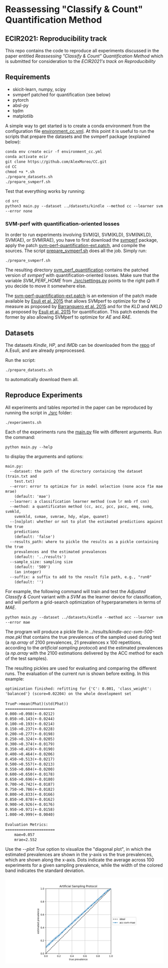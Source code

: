 # Reassessing "Classify & Count" Quantification Method
## ECIR2021: Reproducibility track

This repo contains the code to reproduce all experiments discussed 
in the paper entitled _Reassessing "Classify & Count" Quantification Method_
which is submitted for consideration to the _ECIR2021's track on Reproducibility_

## Requirements
* skicit-learn, numpy, scipy
* svmperf patched for quantification (see below)
* pytorch
* absl-py
* tqdm
* matplotlib

A simple way to get started is to create a conda environment from the
configuration file [environment_cc.yml](environment_cc.yml).
At this point it is useful to run the scripts that prepare the
datasets and the svmperf package (explained below):

```
conda env create ecir -f environment_cc.yml
conda activate ecir
git clone https://github.com/AlexMoreo/CC.git
cd CC
chmod +x *.sh
./prepare_datasets.sh
./prepare_svmperf.sh
```

Test that everything works by running:

```
cd src
python3 main.py --dataset ../datasets/kindle --method cc --learner svm --error none
```

### SVM-perf with quantification-oriented losses
In order to run experiments involving SVM(Q), SVM(KLD), SVM(NKLD),
SVM(AE), or SVM(RAE), you have to first download the 
[svmperf](http://www.cs.cornell.edu/people/tj/svm_light/svm_perf.html) 
package, apply the patch 
[svm-perf-quantification-ext.patch](./svm-perf-quantification-ext.patch), and compile the sources.
The script [prepare_svmperf.sh](prepare_svmperf.sh) does all the job. Simply run:

```
./prepare_svmperf.sh
```
The resulting directory [svm_perf_quantification](./svm_perf_quantification) contains the
patched version of _svmperf_ with quantification-oriented losses. Make sure that the variable
_SVM_PERF_HOME_ from [./src/settings.py](./src/settings.py) points to the right path if you
decide to move it somewhere else.

The [svm-perf-quantification-ext.patch](./svm-perf-quantification-ext.patch) is an extension of the patch made available by
[Esuli et al. 2015](https://dl.acm.org/doi/abs/10.1145/2700406?casa_token=8D2fHsGCVn0AAAAA:ZfThYOvrzWxMGfZYlQW_y8Cagg-o_l6X_PcF09mdETQ4Tu7jK98mxFbGSXp9ZSO14JkUIYuDGFG0) 
that allows SVMperf to optimize for
the _Q_ measure as proposed by [Barranquero et al. 2015](https://www.sciencedirect.com/science/article/abs/pii/S003132031400291X) 
and for the _KLD_ and _NKLD_ as proposed by [Esuli et al. 2015](https://dl.acm.org/doi/abs/10.1145/2700406?casa_token=8D2fHsGCVn0AAAAA:ZfThYOvrzWxMGfZYlQW_y8Cagg-o_l6X_PcF09mdETQ4Tu7jK98mxFbGSXp9ZSO14JkUIYuDGFG0)
for quantification.
This patch extends the former by also allowing SVMperf to optimize for 
_AE_ and _RAE_.

## Datasets
The datasets _Kindle_, _HP_, and _IMDb_ can be downloaded from the 
[repo](https://doi.org/10.5281/zenodo.4117827) of A.Esuli, and are 
already preprocessed.

Run the script:
```
./prepare_datasets.sh
```
to automatically download them all.


## Reproduce Experiments
All experiments and tables reported in the paper can be reproduced by running the script in 
[./src](./src) folder:

```
./experiments.sh
``` 
Each of the experiments runs the [main.py](src/main.py) file with different arguments. 
Run the command:
```
python main.py --help
```
to display the arguments and options:
```
main.py:
  --dataset: the path of the directory containing the dataset (train.txt and
    test.txt)
  --error: error to optimize for in model selection (none acce f1e mae mrae)
    (default: 'mae')
  --learner: a classification learner method (svm lr mnb rf cnn)
  --method: a quantificaton method (cc, acc, pcc, pacc, emq, svmq, svmkld,
    svmnkld, svmae, svmrae, hdy, mlpe, quanet)
  --[no]plot: whether or not to plot the estimated predictions against the true
    predictions
    (default: 'false')
  --results_path: where to pickle the results as a pickle containing the true
    prevalences and the estimated prevalences
    (default: '../results')
  --sample_size: sampling size
    (default: '500')
    (an integer)
  --suffix: a suffix to add to the result file path, e.g., "run0"
    (default: '')
``` 
For example, the following command will train and test the _Adjusted Classify & Count_ variant 
with a _SVM_ as the learner device for classification, and will perform a grid-search
optimization of hyperparameters in terms of _MAE_. 
```
python main.py --dataset ../datasets/kindle --method acc --learner svm --error mae
```
The program will produce a pickle file in _../results/kindle-acc-svm-500-mae.pkl_ that contains 
the true prevalences of the sampled used during test (a _np.array_ of 2100 prevalences, 
21 prevalences x 100 repetitions, according to the _artificial sampling protocol_) and 
the estimated prevalences 
(a _np.array_ with the 2100 estimations delivered by the ACC method for each of the test 
samples). 

The resulting pickles are used for evaluating and comparing the different runs.
The evaluation of the current run is shown before exiting. In this example:

```
optimization finished: refitting for {'C': 0.001, 'class_weight': 'balanced'} (score=0.02204) on the whole development set

TrueP->mean(Phat)(std(Phat))
======================
0.000->0.098(+-0.0212)
0.050->0.143(+-0.0244)
0.100->0.193(+-0.0214)
0.150->0.237(+-0.0228)
0.200->0.277(+-0.0198)
0.250->0.324(+-0.0205)
0.300->0.374(+-0.0179)
0.350->0.419(+-0.0190)
0.400->0.464(+-0.0206)
0.450->0.513(+-0.0217)
0.500->0.557(+-0.0213)
0.550->0.604(+-0.0200)
0.600->0.650(+-0.0178)
0.650->0.696(+-0.0180)
0.700->0.742(+-0.0187)
0.750->0.786(+-0.0182)
0.800->0.833(+-0.0166)
0.850->0.878(+-0.0162)
0.900->0.926(+-0.0176)
0.950->0.971(+-0.0158)
1.000->0.999(+-0.0040)

Evaluation Metrics:
======================
	mae=0.057
	mrae=2.552
```

Use the _--plot True_ option to visualize the "diagonal plot", in which the estimated prevalences
are shown in the y-axis vs the true prevalences, which are shown along the x-axis.
Dots indicate the average across 100 experiments for a given sampling prevalence, while the
width of the colored band indicates the standard deviation. 

![](acc-svm-mae.png )

